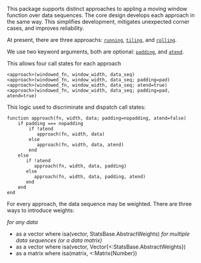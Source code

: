 This package supports distinct approaches to appling a 
moving window function over data sequences.
The core design develops each approach in the same way.
This simplifies development, mitigates unexpected corner cases,
and improves reliability.

At present, there are three approachs: 
[`running`](..\approach\running.md), 
[`tiling`](..\approach\tiling.md), and 
[`rolling`](..\approach\rolling.md).

We use two keyword arguments, both are optional:
[`padding`](..\approach\padding.md), and 
[`atend`](..\approach\atend.md).

This allows four call states for each approach
```
<approach>(windowed_fn, window_width, data_seq)
<approach>(windowed_fn, window_width, data_seq; padding=pad)
<approach>(windowed_fn, window_width, data_seq; atend=true)
<approach>(windowed_fn, window_width, data_seq; padding=pad, atend=true)
```

This logic used to discriminate and dispatch call states:
```
function approach(fn, width, data; padding=nopadding, atend=false)
    if padding === nopadding
        if !atend
           approach(fn, width, data)
        else
           approach(fn, width, data, atend)
        end
    else
       if !atend
          approach(fn, width, data, padding)
       else
          approach(fn, width, data, padding, atend)
       end
    end
end
```

For every approach, the data sequence may be weighted. 
There are three ways to introduce weights:

_for any data_
- as a vector where isa(vector, StatsBase.AbstractWeights)
_for multiple data sequences (or a data matrix)_
- as a vector where isa(vector, Vector{<:StatsBase.AbstractWeights})
- as a matrix where isa(matrix, <:Matrix{Number})

